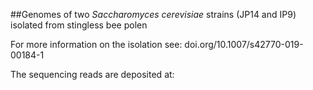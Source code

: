 ##Genomes of two *Saccharomyces cerevisiae* strains (JP14 and IP9) isolated from stingless bee polen

For more information on the isolation see: doi.org/10.1007/s42770-019-00184-1

The sequencing reads are deposited at: 
